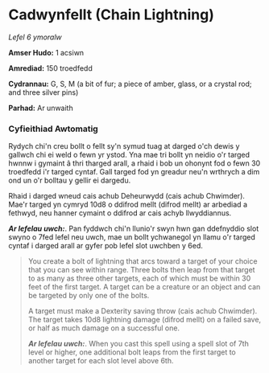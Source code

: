 # Cadwynfellt (Chain Lightning)

*Lefel 6 ymoralw*

**Amser Hudo:** 1 acsiwn

**Amrediad:** 150 troedfedd

**Cydrannau:** G, S, M (a bit of fur; a piece of amber, glass, or a crystal rod; and three silver pins)

**Parhad:** Ar unwaith

### Cyfieithiad Awtomatig

Rydych chi'n creu bollt o fellt sy'n symud tuag at darged o'ch dewis y gallwch chi ei weld o fewn yr ystod. Yna mae tri bollt yn neidio o'r targed hwnnw i gymaint â thri tharged arall, a rhaid i bob un ohonynt fod o fewn 30 troedfedd i'r targed cyntaf. Gall targed fod yn greadur neu'n wrthrych a dim ond un o'r bolltau y gellir ei dargedu.

Rhaid i darged wneud cais achub Deheurwydd (cais achub Chwimder). Mae'r targed yn cymryd 10d8 o ddifrod mellt (difrod mellt) ar arbediad a fethwyd, neu hanner cymaint o ddifrod ar cais achyb llwyddiannus.

***Ar lefelau uwch:***. Pan fyddwch chi'n llunio'r swyn hwn gan ddefnyddio slot swyno o 7fed lefel neu uwch, mae un bollt ychwanegol yn llamu o'r targed cyntaf i darged arall ar gyfer pob lefel slot uwchben y 6ed.

>  You create a bolt of lightning that arcs toward a target of your choice that you can see within range. Three bolts then leap from that target to as many as three other targets, each of which must be within 30 feet of the first target. A target can be a creature or an object and can be targeted by only one of the bolts.
>  
>  A target must make a Dexterity saving throw (cais achub Chwimder). The target takes 10d8 lightning damage (difrod mellt) on a failed save, or half as much damage on a successful one.
>  
>  ***Ar lefelau uwch:***. When you cast this spell using a spell slot of 7th level or higher, one additional bolt leaps from the first target to another target for each slot level above 6th.